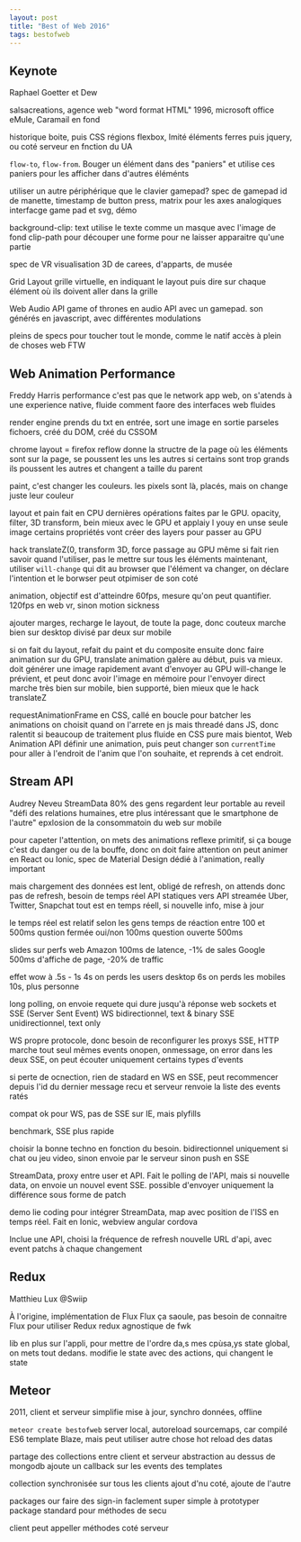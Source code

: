 ```yaml
---
layout: post
title: "Best of Web 2016"
tags: bestofweb
---
```


## Keynote

Raphael Goetter et Dew

salsacreations, agence web
"word format HTML" 1996, microsoft office
eMule, Caramail en fond

historique boite, puis CSS régions
flexbox, lmité éléments ferres
puis jquery, ou coté serveur en fnction du UA

`flow-to`, `flow-from`. Bouger un élément dans des "paniers" et utilise ces
paniers pour les afficher dans d'autres éléménts

utiliser un autre périphérique que le clavier
gamepad?
spec de gamepad
id de manette, timestamp de button press, matrix pour les axes analogiques
interfacge game pad et svg, démo

background-clip: text
utilise le texte comme un masque avec l'image de fond
clip-path
pour découper une forme pour ne laisser apparaitre qu'une partie

spec de VR
visualisation 3D de carees, d'apparts, de musée

Grid Layout
grille virtuelle, en indiquant le layout
puis dire sur chaque élément où ils doivent aller dans la grille

Web Audio API
game of thrones en audio API avec un gamepad.
son générés en javascript, avec différentes modulations

pleins de specs pour toucher tout le monde, comme le natif
accès à plein de choses
web FTW

## Web Animation Performance

Freddy Harris
performance c'est pas que le network
app web, on s'atends à une experience native, fluide
comment faore des interfaces web fluides

render engine
prends du txt en entrée, sort une image en sortie
parseles fichoers, créé du DOM, créé du CSSOM

chrome layout = firefox reflow
donne la structre de la page
où les éléments sont sur la page, se poussent les uns les autres si certains
sont trop grands ils poussent les autres et changent a taille du parent

paint, c'est changer les couleurs. les pixels sont là, placés, mais on change
juste leur couleur

layout et pain fait en CPU
dernières opérations faites par le GPU. opacity, filter, 3D transform, bein
mieux avec le GPU et applaiy l youy en unse seule image
certains propriétés vont créer des layers pour passer au GPU

hack translateZ(0, transform 3D, force passage au GPU même si fait rien
savoir quand l'utiliser, pas le mettre sur tous les éléments
maintenant, utiliser `will-change` qui dit au browser que l'élément va changer,
on déclare l'intention et le borwser peut otpimiser de son coté

animation, objectif est d'atteindre 60fps, mesure qu'on peut quantifier. 120fps
en web vr, sinon motion sickness

ajouter marges, recharge le layout, de toute la page, donc couteux
marche bien sur desktop
divisé par deux sur mobile

si on fait du layout, refait du paint et du composite ensuite
donc faire animation sur du GPU, translate
animation galère au début, puis va mieux. doit générer une image rapidement
avant d'envoyer au GPU
will-change le prévient, et peut donc avoir l'image en mémoire pour l'envoyer
direct
marche très bien sur mobile, bien supporté, bien mieux que le hack translateZ


requestAnimationFrame en CSS, callé en boucle pour batcher les animations
on choisit quand on l'arrete en js
mais threadé dans JS, donc ralentit si beaucoup de traitement
plus fluide en CSS pure
mais bientot, Web Animation API
définir une animation, puis peut changer son `currentTime` pour aller
à l'endroit de l'anim que l'on souhaite, et reprends à cet endroit.

## Stream API


Audrey Neveu
StreamData
80% des gens regardent leur portable au reveil
"défi des relations humaines, etre plus intéressant que le smartphone de
l'autre"
epxlosion de la consommatoin du web sur mobile

pour capeter l'attention, on mets des animations
reflexe primitif, si ça bouge c'est du danger ou de la bouffe, donc on doit
faire attention
on peut animer en React ou Ionic, spec de Material Design dédié à l'animation,
really important

mais chargement des données est lent, obligé de refresh, on attends
donc pas de refresh, besoin de temps réel
API statiques vers API streamée
Uber, Twitter, Snapchat tout est en temps réell, si nouvelle info, mise à jour

le temps réel est relatif selon les gens
temps de réaction entre 100 et 500ms
qustion fermée oui/non 100ms
question ouverte 500ms

slides sur perfs web
Amazon 100ms de latence, -1% de sales
Google 500ms d'affiche de page, -20% de traffic

effet wow à .5s - 1s
4s on perds les users desktop
6s on perds les mobiles
10s, plus personne

long polling, on envoie requete qui dure jusqu'à réponse
web sockets et SSE (Server Sent Event)
WS bidirectionnel, text & binary
SSE unidirectionnel, text only

WS propre protocole, donc besoin de reconfigurer les proxys
SSE, HTTP marche tout seul
mêmes events onopen, onmessage, on error dans les deux
SSE, on peut écouter uniquement certains types d'events

si perte de ocnection, rien de stadard en WS
en SSE, peut recommencer depuis l'id du dernier message recu et serveur renvoie
la liste des events ratés

compat ok pour WS, pas de SSE sur IE, mais plyfills

benchmark, SSE plus rapide

choisir la bonne techno en fonction du besoin. bidirectionnel uniquement si chat
ou jeu video, sinon envoie par le serveur sinon push en SSE

StreamData, proxy entre user et API. Fait le polling de l'API, mais si nouvelle
data, on envoie un nouvel event SSE. possible d'envoyer uniquement la différence
sous forme de patch

demo lie coding pour intégrer StreamData, map avec position de l'ISS en temps
réel. Fait en Ionic, webview angular cordova


Inclue une API, choisi la fréquence de refresh
nouvelle URL d'api, avec event patchs à chaque changement


## Redux

Matthieu Lux
@Swiip

À l'origine, implémentation de Flux
Flux ça saoule, pas besoin de connaitre Flux pour utiliser Redux
redux agnostique de fwk

lib en plus sur l'appli, pour mettre de l'ordre da,s mes cpùsa,ys
state global, on mets tout dedans.
modifie le state avec des actions, qui changent le state

## Meteor

2011, client et serveur
simplifie mise à jour, synchro données, offline

`meteor create bestofweb`
server local, autoreload
sourcemaps, car compilé ES6
template Blaze, mais peut utiliser autre chose
hot reload des datas

partage des collections entre client et serveur
abstraction au dessus de mongodb
ajoute un callback sur les events des templates

collection synchronisée sur tous les clients
ajout d'nu coté, ajoute de l'autre

packages our faire des sign-in faclement
super simple à prototyper
package standard pour méthodes de secu

client peut appeller méthodes coté serveur




